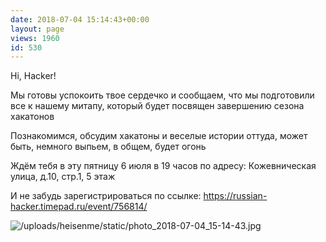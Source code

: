 ```yaml
---
date: 2018-07-04 15:14:43+00:00
layout: page
views: 1960
id: 530
---
```


[​](http://telegra.ph/file/cf0dcf0515cbc63162245.jpg)Hi, Hacker!

Мы готовы успокоить твое сердечко и сообщаем, что мы подготовили все к нашему митапу, который будет посвящен завершению сезона хакатонов

Познакомимся, обсудим хакатоны и веселые истории оттуда, может быть, немного выпьем, в общем, будет огонь

Ждём тебя в эту пятницу 6 июля в 19 часов по адресу: Кожевническая улица, д.10, стр.1, 5 этаж

И не забудь зарегистрироваться по ссылке:
https://russian-hacker.timepad.ru/event/756814/



![/uploads/heisenme/static/photo_2018-07-04_15-14-43.jpg](/uploads/heisenme/static/photo_2018-07-04_15-14-43.jpg)
